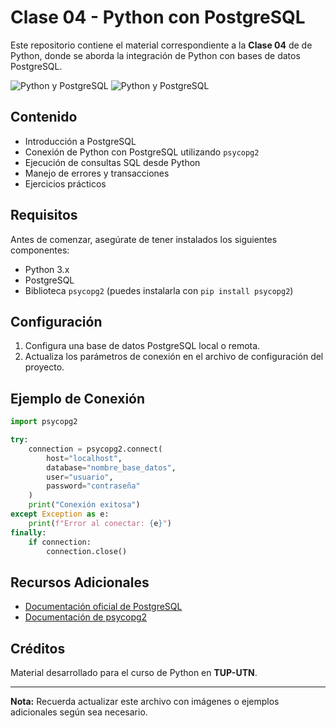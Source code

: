 # Clase 04 - Python con PostgreSQL

Este repositorio contiene el material correspondiente a la **Clase 04** de de Python, donde se aborda la integración de Python con bases de datos PostgreSQL.

![Python y PostgreSQL](./assets/python_postgresql.png)
![Python y PostgreSQL](./assets/capturaDB.png)

## Contenido

- Introducción a PostgreSQL
- Conexión de Python con PostgreSQL utilizando `psycopg2`
- Ejecución de consultas SQL desde Python
- Manejo de errores y transacciones
- Ejercicios prácticos

## Requisitos

Antes de comenzar, asegúrate de tener instalados los siguientes componentes:

- Python 3.x
- PostgreSQL
- Biblioteca `psycopg2` (puedes instalarla con `pip install psycopg2`)

## Configuración

1. Configura una base de datos PostgreSQL local o remota.
2. Actualiza los parámetros de conexión en el archivo de configuración del proyecto.

## Ejemplo de Conexión

```python
import psycopg2

try:
    connection = psycopg2.connect(
        host="localhost",
        database="nombre_base_datos",
        user="usuario",
        password="contraseña"
    )
    print("Conexión exitosa")
except Exception as e:
    print(f"Error al conectar: {e}")
finally:
    if connection:
        connection.close()
```

## Recursos Adicionales

- [Documentación oficial de PostgreSQL](https://www.postgresql.org/docs/)
- [Documentación de psycopg2](https://www.psycopg.org/docs/)

## Créditos

Material desarrollado para el curso de Python en **TUP-UTN**.

---

**Nota:** Recuerda actualizar este archivo con imágenes o ejemplos adicionales según sea necesario.

